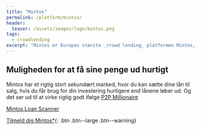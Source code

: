 ```yaml
---
title: "Mintos"
permalink: /platform/mintos/
header:
  teaser: /assets/images/logo/mintos.png
tags:
  - crowdlending
excerpt: "Mintos er Europas største _crowd lending_ platformen Mintos, som er en markedsplads for rigtig mange låneudbydere."
---
```


## Muligheden for at få sine penge ud hurtigt

Mintos har et rigtig stort sekundært marked, hvor du kan sætte dine lån til salg, hvis du får brug for din investering hurtigere end lånene løber ud. Og det ser ud til at virke rigtig godt ifølge [P2P Millionaire](https://p2p-millionaire.com/how-liquid-is-the-mintos-secondary-market-our-e1m-p2p-lending-early-exit-test/)

[Mintos Loan Scanner](http://explorep2p.com/mintos-loan-scanner/)

[Tilmeld dig Mintos*](/go/mintos/){: .btn .btn--large .btn--warning}
